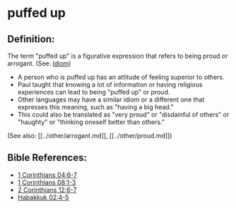 # puffed up #

## Definition: ##

The term "puffed up" is a figurative expression that refers to being proud or arrogant. (See: [Idiom](en/ta-vol1/translate/man/figs-idiom))

* A person who is puffed up has an attitude of feeling superior to others.
* Paul taught that knowing a lot of information or having religious experiences can lead to being "puffed up" or proud.
* Other languages may have a similar idiom or a different one that expresses this meaning, such as "having a big head."
* This could also be translated as "very proud" or "disdainful of others" or "haughty" or "thinking oneself better than others."

(See also: [[../other/arrogant.md]], [[../other/proud.md]])

## Bible References: ##

* [1 Corinthians 04:6-7](en/tn/1co/help/04/06)
* [1 Corinthians 08:1-3](en/tn/1co/help/08/01)
* [2 Corinthians 12:6-7](en/tn/2co/help/12/06)
* [Habakkuk 02:4-5](en/tn/hab/help/02/04)